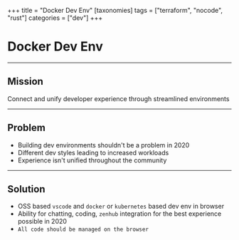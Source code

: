 +++
title = "Docker Dev Env"
[taxonomies]
tags = ["terraform", "nocode", "rust"]
categories = ["dev"]
+++

# Docker Dev Env

---

## Mission

Connect and unify developer experience through streamlined environments

---

## Problem

- Building dev environments shouldn't be a problem in 2020
- Different dev styles leading to increased workloads
- Experience isn't unified throughout the community

---

## Solution

- OSS based `vscode` and `docker` or `kubernetes` based dev env in browser
- Ability for chatting, coding, `zenhub` integration for the best experience possible in 2020
- `All code should be managed on the browser`

